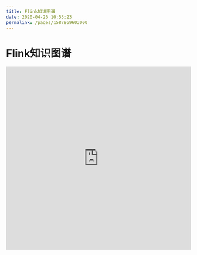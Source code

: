 ```yaml
---
title: Flink知识图谱
date: 2020-04-26 10:53:23
permalink: /pages/1587869603000
---
```


# Flink知识图谱
<embed src="https://ververica.cn/wp-content/uploads/2020/03/Apache-Flink-Stateful-Computations-over-Data-Streams.pdf" type="application/pdf" width="100%" height="500px">